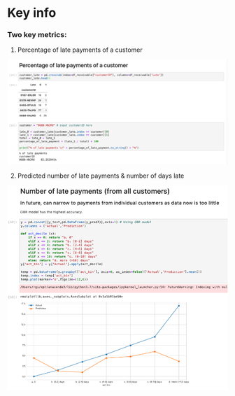 # Key info

### Two key metrics:
1. Percentage of late payments of a customer
<p align="center">
 <img src="./img/customer_late.png" width="700"/><br>
</p>

2. Predicted number of late payments & number of days late
<p align="center">
 <img src="./img/total_late.png" width="700"/><br>
</p>

